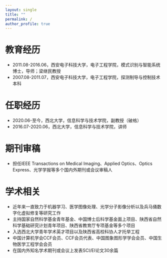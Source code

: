 ```yaml
---
layout: single
title: ""
permalink: /
author_profile: true
---
```


教育经历
====
+ 2011.08-2016.06，西安电子科技大学，电子工程学院，模式识别与智能系统博士，导师；梁继民教授  
+ 2007.08-2011.07，西安电子科技大学，电子工程学院，探测制导与控制技术本科

任职经历
====
+ 2020.06-至今，西北大学，信息科学与技术学院，副教授（破格）  
+ 2016.07-2020.06，西北大学，信息科学与技术学院，讲师  

期刊审稿
====
+ 担任IEEE Transactions on Medical Imaging、Applied Optics、Optics Express、光学学报等多个国内外期刊或会议审稿人

学术相关
====
+ 近年来一直致力于机器学习、医学图像处理、光学分子影像分析以及兵马俑数字化虚拟修复等研究工作  
+ 主持国家自然科学基金青年基金、中国博士后科学基金面上项目、陕西省自然科学基础研究计划青年项目、陕西省教育厅专项基金等多个项目  
+ 入选西北大学青年学术英才项目以及陕西省高校科协人才托举工程  
+ 中国计算机学会CCF会员、CCF会员代表、中国图象图形学学会会员、中国生物医学工程学会会员  
+ 在国内外知名学术期刊或会议上发表SCI/EI论文30余篇
